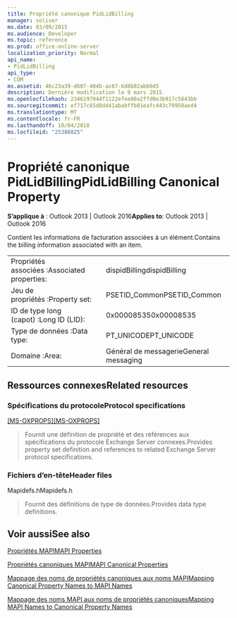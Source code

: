```yaml
---
title: Propriété canonique PidLidBilling
manager: soliver
ms.date: 03/09/2015
ms.audience: Developer
ms.topic: reference
ms.prod: office-online-server
localization_priority: Normal
api_name:
- PidLidBilling
api_type:
- COM
ms.assetid: 46c23a39-d607-404b-ac67-6d8b02ab6045
description: Dernière modification le 9 mars 2015
ms.openlocfilehash: 2346197944f1122efee00a2ffd0e3b917c5843bb
ms.sourcegitcommit: ef717c65d8dd41ababffb01eafc443c79950aed4
ms.translationtype: MT
ms.contentlocale: fr-FR
ms.lasthandoff: 10/04/2018
ms.locfileid: "25388825"
---
```

# <a name="pidlidbilling-canonical-property"></a><span data-ttu-id="7879e-103">Propriété canonique PidLidBilling</span><span class="sxs-lookup"><span data-stu-id="7879e-103">PidLidBilling Canonical Property</span></span>

  
  
<span data-ttu-id="7879e-104">**S’applique à** : Outlook 2013 | Outlook 2016</span><span class="sxs-lookup"><span data-stu-id="7879e-104">**Applies to**: Outlook 2013 | Outlook 2016</span></span> 
  
<span data-ttu-id="7879e-105">Contient les informations de facturation associées à un élément.</span><span class="sxs-lookup"><span data-stu-id="7879e-105">Contains the billing information associated with an item.</span></span>
  
|||
|:-----|:-----|
|<span data-ttu-id="7879e-106">Propriétés associées :</span><span class="sxs-lookup"><span data-stu-id="7879e-106">Associated properties:</span></span>  <br/> |<span data-ttu-id="7879e-107">dispidBilling</span><span class="sxs-lookup"><span data-stu-id="7879e-107">dispidBilling</span></span>  <br/> |
|<span data-ttu-id="7879e-108">Jeu de propriétés :</span><span class="sxs-lookup"><span data-stu-id="7879e-108">Property set:</span></span>  <br/> |<span data-ttu-id="7879e-109">PSETID_Common</span><span class="sxs-lookup"><span data-stu-id="7879e-109">PSETID_Common</span></span>  <br/> |
|<span data-ttu-id="7879e-110">ID de type long (capot) :</span><span class="sxs-lookup"><span data-stu-id="7879e-110">Long ID (LID):</span></span>  <br/> |<span data-ttu-id="7879e-111">0x00008535</span><span class="sxs-lookup"><span data-stu-id="7879e-111">0x00008535</span></span>  <br/> |
|<span data-ttu-id="7879e-112">Type de données :</span><span class="sxs-lookup"><span data-stu-id="7879e-112">Data type:</span></span>  <br/> |<span data-ttu-id="7879e-113">PT_UNICODE</span><span class="sxs-lookup"><span data-stu-id="7879e-113">PT_UNICODE</span></span>  <br/> |
|<span data-ttu-id="7879e-114">Domaine :</span><span class="sxs-lookup"><span data-stu-id="7879e-114">Area:</span></span>  <br/> |<span data-ttu-id="7879e-115">Général de messagerie</span><span class="sxs-lookup"><span data-stu-id="7879e-115">General messaging</span></span>  <br/> |
   
## <a name="related-resources"></a><span data-ttu-id="7879e-116">Ressources connexes</span><span class="sxs-lookup"><span data-stu-id="7879e-116">Related resources</span></span>

### <a name="protocol-specifications"></a><span data-ttu-id="7879e-117">Spécifications du protocole</span><span class="sxs-lookup"><span data-stu-id="7879e-117">Protocol specifications</span></span>

<span data-ttu-id="7879e-118">[[MS-OXPROPS]](https://msdn.microsoft.com/library/f6ab1613-aefe-447d-a49c-18217230b148%28Office.15%29.aspx)</span><span class="sxs-lookup"><span data-stu-id="7879e-118">[[MS-OXPROPS]](https://msdn.microsoft.com/library/f6ab1613-aefe-447d-a49c-18217230b148%28Office.15%29.aspx)</span></span>
  
> <span data-ttu-id="7879e-119">Fournit une définition de propriété et des références aux spécifications du protocole Exchange Server connexes.</span><span class="sxs-lookup"><span data-stu-id="7879e-119">Provides property set definition and references to related Exchange Server protocol specifications.</span></span>
    
### <a name="header-files"></a><span data-ttu-id="7879e-120">Fichiers d’en-tête</span><span class="sxs-lookup"><span data-stu-id="7879e-120">Header files</span></span>

<span data-ttu-id="7879e-121">Mapidefs.h</span><span class="sxs-lookup"><span data-stu-id="7879e-121">Mapidefs.h</span></span>
  
> <span data-ttu-id="7879e-122">Fournit des définitions de type de données.</span><span class="sxs-lookup"><span data-stu-id="7879e-122">Provides data type definitions.</span></span>
    
## <a name="see-also"></a><span data-ttu-id="7879e-123">Voir aussi</span><span class="sxs-lookup"><span data-stu-id="7879e-123">See also</span></span>



[<span data-ttu-id="7879e-124">Propriétés MAPI</span><span class="sxs-lookup"><span data-stu-id="7879e-124">MAPI Properties</span></span>](mapi-properties.md)
  
[<span data-ttu-id="7879e-125">Propriétés canoniques MAPI</span><span class="sxs-lookup"><span data-stu-id="7879e-125">MAPI Canonical Properties</span></span>](mapi-canonical-properties.md)
  
[<span data-ttu-id="7879e-126">Mappage des noms de propriétés canoniques aux noms MAPI</span><span class="sxs-lookup"><span data-stu-id="7879e-126">Mapping Canonical Property Names to MAPI Names</span></span>](mapping-canonical-property-names-to-mapi-names.md)
  
[<span data-ttu-id="7879e-127">Mappage des noms MAPI aux noms de propriétés canoniques</span><span class="sxs-lookup"><span data-stu-id="7879e-127">Mapping MAPI Names to Canonical Property Names</span></span>](mapping-mapi-names-to-canonical-property-names.md)

